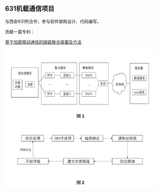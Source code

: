 ## 631机载通信项目

与西安631所合作，参与软件架构设计、代码编写。

贡献一篇专利：

[基于加密移动通信的链路聚合装置及方法](http://www.soopat.com/Patent/201711017959)

![基于加密移动通信的链路聚合装置及方法](./resource/专利说明书附图.png)
